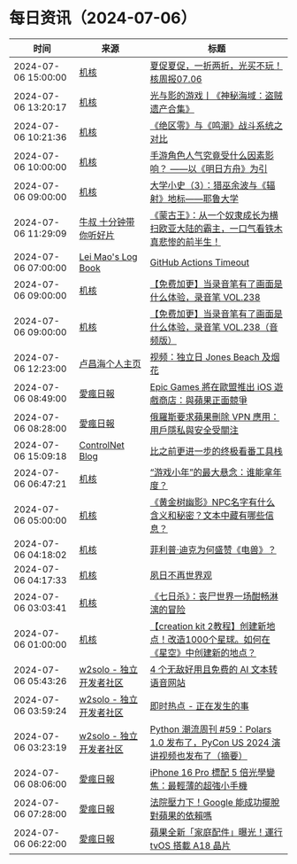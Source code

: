 ﻿# 每日资讯（2024-07-06）

|时间|来源|标题|
|---|---|---|
|2024-07-06 15:00:00|[机核](https://www.gcores.com/rss)|[夏促夏促，一折两折，光买不玩！核周报07.06](https://www.gcores.com/radios/184276)|
|2024-07-06 13:20:17|[机核](https://www.gcores.com/rss)|[光与影的游戏丨《神秘海域：盗贼遗产合集》](https://www.gcores.com/articles/184571)|
|2024-07-06 10:21:36|[机核](https://www.gcores.com/rss)|[《绝区零》与《鸣潮》战斗系统之对比](https://www.gcores.com/articles/184578)|
|2024-07-06 10:00:00|[机核](https://www.gcores.com/rss)|[手游角色人气究竟受什么因素影响？ ——以《明日方舟》为引](https://www.gcores.com/articles/184573)|
|2024-07-06 09:00:00|[机核](https://www.gcores.com/rss)|[大学小史（3）：猎巫余波与《辐射》地标——耶鲁大学](https://www.gcores.com/articles/184569)|
|2024-07-06 11:29:09|[牛叔 十分钟带你听好片](https://getpodcast.xyz/data/ximalaya/11534451.xml)|[《蒙古王》：从一个奴隶成长为横扫欧亚大陆的霸主，一口气看铁木真悲惨的前半生！](https://www.ximalaya.com/sound/739468715)|
|2024-07-06 07:00:00|[Lei Mao's Log Book](https://leimao.github.io/atom.xml)|[GitHub Actions Timeout](https://leimao.github.io/blog/GitHub-Actions-Timeout/)|
|2024-07-06 09:00:00|[机核](https://www.gcores.com/rss)|[【免费加更】当录音笔有了画面是什么体验，录音笔 VOL.238](https://www.gcores.com/videos/184557)|
|2024-07-06 09:00:00|[机核](https://www.gcores.com/rss)|[【免费加更】当录音笔有了画面是什么体验，录音笔 VOL.238（音频版）](https://www.gcores.com/radios/184556)|
|2024-07-06 12:23:00|[卢昌海个人主页](https://www.changhai.org//feed.xml)|[视频：独立日 Jones Beach 及烟花](https://www.youtube.com/watch?v=3eeaXfcyiJY)|
|2024-07-06 08:49:00|[愛瘋日報](http://www.iphonetaiwan.org/feeds/posts/default)|[Epic Games 將在歐盟推出 iOS 遊戲商店：與蘋果正面競爭](https://www.iphonetaiwan.org/2024/07/epic-games-eu-ios-third-party-app-store.html)|
|2024-07-06 08:28:00|[愛瘋日報](http://www.iphonetaiwan.org/feeds/posts/default)|[俄羅斯要求蘋果刪除 VPN 應用：用戶隱私與安全受關注](https://www.iphonetaiwan.org/2024/07/apple-removes-vpn-apps-russia.html)|
|2024-07-06 15:09:18|[ControlNet Blog](https://controlnet.space/atom.xml)|[比之前更进一步的终极看番工具栈](https://controlnet.space/2024/07/06/note/media-server/)|
|2024-07-06 06:47:21|[机核](https://www.gcores.com/rss)|[“游戏小年”的最大悬念：谁能拿年度？](https://www.gcores.com/articles/184554)|
|2024-07-06 05:00:00|[机核](https://www.gcores.com/rss)|[《黄金树幽影》NPC名字有什么含义和秘密？文本中藏有哪些信息？](https://www.gcores.com/videos/184543)|
|2024-07-06 04:18:02|[机核](https://www.gcores.com/rss)|[菲利普·迪克为何盛赞《电兽》？](https://www.gcores.com/articles/184564)|
|2024-07-06 04:17:33|[机核](https://www.gcores.com/rss)|[夙日不再世界观](https://www.gcores.com/articles/184567)|
|2024-07-06 03:03:41|[机核](https://www.gcores.com/rss)|[《七日杀》：丧尸世界一场酣畅淋漓的冒险](https://www.gcores.com/articles/184208)|
|2024-07-06 01:00:00|[机核](https://www.gcores.com/rss)|[【creation kit 2教程】创建新地点！改造1000个星球。如何在《星空》中创建新的地点？](https://www.gcores.com/videos/184558)|
|2024-07-06 05:43:26|[w2solo - 独立开发者社区](https://w2solo.com/topics/feed)|[4 个无敌好用且免费的 AI 文本转语音网站](https://w2solo.com/topics/4746)|
|2024-07-06 03:59:24|[w2solo - 独立开发者社区](https://w2solo.com/topics/feed)|[即时热点 - 正在发生的事](https://w2solo.com/topics/4745)|
|2024-07-06 03:23:19|[w2solo - 独立开发者社区](https://w2solo.com/topics/feed)|[Python 潮流周刊 #59：Polars 1.0 发布了，PyCon US 2024 演讲视频也发布了（摘要）](https://w2solo.com/topics/4744)|
|2024-07-06 08:06:00|[愛瘋日報](http://www.iphonetaiwan.org/feeds/posts/default)|[iPhone 16 Pro 標配 5 倍光學變焦：最輕薄的超強小手機](https://www.iphonetaiwan.org/2024/07/iphone-16-pro-periscope-camera.html)|
|2024-07-06 07:28:00|[愛瘋日報](http://www.iphonetaiwan.org/feeds/posts/default)|[法院壓力下！Google 能成功擺脫對蘋果的依賴嗎](https://www.iphonetaiwan.org/2024/07/google-reduce-reliance-on-apple-search.html)|
|2024-07-06 06:22:00|[愛瘋日報](http://www.iphonetaiwan.org/feeds/posts/default)|[蘋果全新「家庭配件」曝光！運行 tvOS 搭載 A18 晶片](https://www.iphonetaiwan.org/2024/07/apple-homeaccessory17-1.html)|
